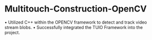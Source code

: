 # Multitouch-Construction-OpenCV

• Utilized C++ within the OPENCV framework to detect and track video stream blobs.
• Successfully integrated the TUIO Framework into the project.
